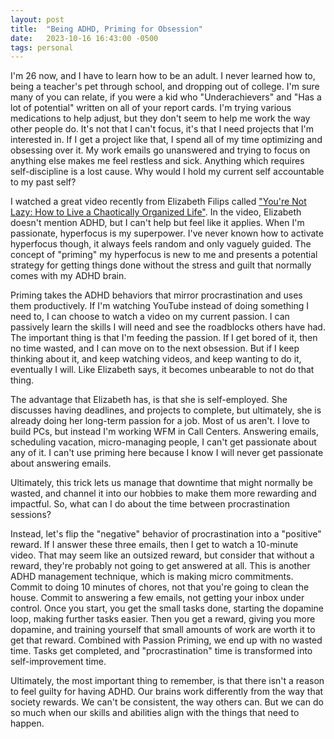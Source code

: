 ```yaml
---
layout: post
title:  "Being ADHD, Priming for Obsession"
date:   2023-10-16 16:43:00 -0500
tags: personal
---
```


I'm 26 now, and I have to learn how to be an adult. I never learned how to, being a teacher's pet through school, and dropping out of college. I'm sure many of you can relate, if you were a kid who "Underachievers" and "Has a lot of potential" written on all of your report cards. I'm trying various medications to help adjust, but they don't seem to help me work the way other people do. It's not that I can't focus, it's that I need projects that I'm interested in. If I get a project like that, I spend all of my time optimizing and obsessing over it. My work emails go unanswered and trying to focus on anything else makes me feel restless and sick. Anything which requires self-discipline is a lost cause. Why would I hold my current self accountable to my past self?

I watched a great video recently from Elizabeth Filips called ["You're Not Lazy: How to Live a Chaotically Organized Life"](https://youtu.be/A2sSOOegAzg?si=6cbm9fbNuVBnnWOT). In the video, Elizabeth doesn't mention ADHD, but I can't help but feel like it applies. When I'm passionate, hyperfocus is my superpower. I've never known how to activate hyperfocus though, it always feels random and only vaguely guided. The concept of "priming" my hyperfocus is new to me and presents a potential strategy for getting things done without the stress and guilt that normally comes with my ADHD brain.

Priming takes the ADHD behaviors that mirror procrastination and uses them productively. If I'm watching YouTube instead of doing something I need to, I can choose to watch a video on my current passion. I can passively learn the skills I will need and see the roadblocks others have had. The important thing is that I'm feeding the passion. If I get bored of it, then no time wasted, and I can move on to the next obsession. But if I keep thinking about it, and keep watching videos, and keep wanting to do it, eventually I will. Like Elizabeth says, it becomes unbearable to not do that thing.

The advantage that Elizabeth has, is that she is self-employed. She discusses having deadlines, and projects to complete, but ultimately, she is already doing her long-term passion for a job. Most of us aren't. I love to build PCs, but instead I'm working WFM in Call Centers. Answering emails, scheduling vacation, micro-managing people, I can't get passionate about any of it. I can't use priming here because I know I will never get passionate about answering emails.

Ultimately, this trick lets us manage that downtime that might normally be wasted, and channel it into our hobbies to make them more rewarding and impactful. So, what can I do about the time between procrastination sessions?

Instead, let's flip the "negative" behavior of procrastination into a "positive" reward. If I answer these three emails, then I get to watch a 10-minute video. That may seem like an outsized reward, but consider that without a reward, they're probably not going to get answered at all. This is another ADHD management technique, which is making micro commitments. Commit to doing 10 minutes of chores, not that you're going to clean the house. Commit to answering a few emails, not getting your inbox under control. Once you start, you get the small tasks done, starting the dopamine loop, making further tasks easier. Then you get a reward, giving you more dopamine, and training yourself that small amounts of work are worth it to get that reward. Combined with Passion Priming, we end up with no wasted time. Tasks get completed, and "procrastination" time is transformed into self-improvement time.

Ultimately, the most important thing to remember, is that there isn't a reason to feel guilty for having ADHD. Our brains work differently from the way that society rewards. We can't be consistent, the way others can. But we can do so much when our skills and abilities align with the things that need to happen.
